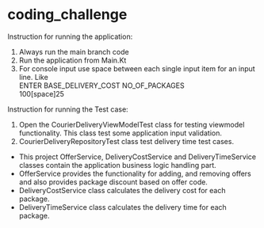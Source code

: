# coding_challenge

Instruction for running the application:
1. Always run the main branch code
2. Run the application from Main.Kt
3. For console input use space between each single input item for an input line. Like\
    ENTER BASE_DELIVERY_COST NO_OF_PACKAGES\
    100[space]25 

Instruction for running the Test case:
1. Open the CourierDeliveryViewModelTest class for testing viewmodel functionality. This class test some application input validation.
2. CourierDeliveryRepositoryTest class test delivery time test cases. 


* This project OfferService, DeliveryCostService and DeliveryTimeService classes contain the application business logic handling part.
* OfferService provides the functionality for adding, and removing offers and also provides package discount based on offer code.
* DeliveryCostService class calculates the delivery cost for each package.
* DeliveryTimeService class calculates the delivery time for each package.

